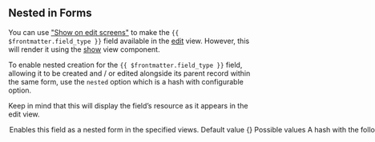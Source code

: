## Nested in Forms
<div class="space-x-2">
  <VersionReq version="3.19.0" />
  <BetaStatus label="Public beta"></BetaStatus>
</div>


You can use ["Show on edit screens"](#show-on-edit-screens) to make the `{{ $frontmatter.field_type }}` field available in the [edit](./../views.html#Edit) view. However, this will render it using the [show](./../views.html#Show) view component.

To enable nested creation for the `{{ $frontmatter.field_type }}` field, allowing it to be created and / or edited alongside its parent record within the same form, use the `nested` option which is a hash with configurable option.


Keep in mind that this will display the field’s resource as it appears in the edit view.

<Option name="nested">

Enables this field as a nested form in the specified views.

##### Default value

`{}`

#### Possible values

A hash with the following options:
- `on:` Views in which to enable nesting. Accepted values:
  - `:new` - Enables nesting in the [new](./../views.html#New) view.
  - `:edit` - Enables nesting in the [edit](./../views.html#Edit) view.
  - `:forms` - Enables nesting in the [new](./../views.html#New) and [edit](./../views.html#Edit) views.
- `limit:` *(Only for `has_many` and `has_and_belongs_to_many` fields)* Hides the "Add" button when the specified limit is reached.

:::tip
Setting `nested: true` is a shortcut for `nested: { on: :forms }`.
:::

#### Example

```ruby-vue{4,5,7,8,10,11,13-14,16-19}
# app/avo/resources/book.rb
class Avo::Resources::Book < Avo::BaseResource
  def fields
    # Shortcut for full nesting
    field :{{ $frontmatter.field_type === 'has_one' ? 'author' : 'authors' }}, as: :{{ $frontmatter.field_type }}, nested: true

    # Explicit nesting on new only
    field :{{ $frontmatter.field_type === 'has_one' ? 'author' : 'authors' }}, as: :{{ $frontmatter.field_type }}, nested: { on: :new }

    # Explicit nesting on edit only
    field :{{ $frontmatter.field_type === 'has_one' ? 'author' : 'authors' }}, as: :{{ $frontmatter.field_type }}, nested: { on: :edit }

    # Explicit nesting on both new and edit
    field :{{ $frontmatter.field_type === 'has_one' ? 'author' : 'authors' }}, as: :{{ $frontmatter.field_type }}, nested: { on: :forms }

    # Limit nested creation (for has_many or has_and_belongs_to_many only)
    field :authors,
      as: :{{ $frontmatter.field_type }},
      nested: { on: [:new, :edit], limit: 2 }
  end
end
```

</Option>
